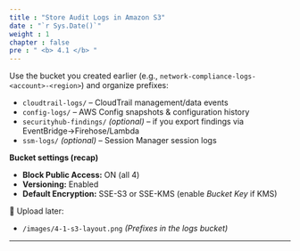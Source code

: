 ```yaml
---
title : "Store Audit Logs in Amazon S3"
date : "`r Sys.Date()`"
weight : 1
chapter : false
pre : " <b> 4.1 </b> "
---
```


Use the bucket you created earlier (e.g., `network-compliance-logs-<account>-<region>`) and organize prefixes:

- `cloudtrail-logs/` – CloudTrail management/data events  
- `config-logs/` – AWS Config snapshots & configuration history  
- `securityhub-findings/` *(optional)* – if you export findings via EventBridge→Firehose/Lambda  
- `ssm-logs/` *(optional)* – Session Manager session logs

**Bucket settings (recap)**
- **Block Public Access:** ON (all 4)  
- **Versioning:** Enabled  
- **Default Encryption:** SSE-S3 or SSE-KMS (enable *Bucket Key* if KMS)

📸 Upload later:
- `/images/4-1-s3-layout.png` *(Prefixes in the logs bucket)*

---
